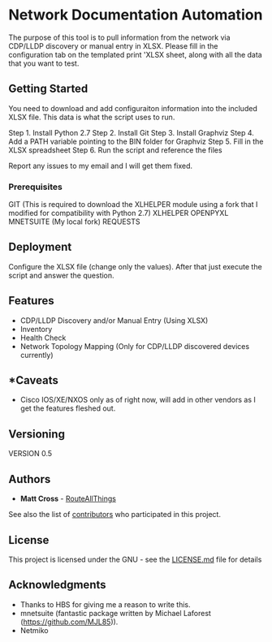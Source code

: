 # Network Documentation Automation

The purpose of this tool is to pull information from the network via CDP/LLDP discovery or manual entry in XLSX. Please fill in the configuration tab on the templated print 'XLSX sheet, along with all the data that you want to test.

## Getting Started

You need to download and add configuraiton information into the included XLSX file. This data is what the script uses to run.

Step 1. Install Python 2.7
Step 2. Install Git
Step 3. Install Graphviz
Step 4. Add a PATH variable pointing to the BIN folder for Graphviz
Step 5. Fill in the XLSX spreadsheet
Step 6. Run the script and reference the files

Report any issues to my email and I will get them fixed.

### Prerequisites

GIT (This is required to download the XLHELPER module using a fork that I modified for compatibility with Python 2.7)
XLHELPER
OPENPYXL
MNETSUITE (My local fork)
REQUESTS

## Deployment

Configure the XLSX file (change only the values). After that just execute the script and answer the question.

## Features
- CDP/LLDP Discovery and/or Manual Entry (Using XLSX)
- Inventory
- Health Check
- Network Topology Mapping (Only for CDP/LLDP discovered devices currently)

## *Caveats
- Cisco IOS/XE/NXOS only as of right now, will add in other vendors as I get the features fleshed out.

## Versioning

VERSION 0.5


## Authors

* **Matt Cross** - [RouteAllThings](https://github.com/routeallthings)

See also the list of [contributors](https://github.com/routeallthings/Network-Documentation-Automation/contributors) who participated in this project.

## License

This project is licensed under the GNU - see the [LICENSE.md](LICENSE.md) file for details

## Acknowledgments

* Thanks to HBS for giving me a reason to write this.
* mnetsuite (fantastic package written by Michael Laforest (https://github.com/MJL85)).
* Netmiko
